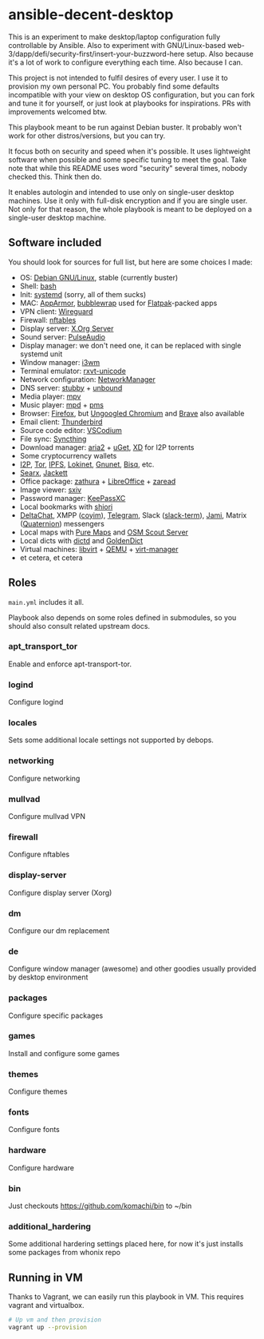 # ansible-decent-desktop

This is an experiment to make desktop/laptop configuration fully controllable by Ansible. Also to experiment with GNU/Linux-based web-3/dapp/defi/security-first/insert-your-buzzword-here setup. Also because it's a lot of work to configure everything each time. Also because I can.

This project is not intended to fulfil desires of every user. I use it to provision my own personal PC. You probably find some defaults incompatible with your view on desktop OS configuration, but you can fork and tune it for yourself, or just look at playbooks for inspirations. PRs with improvements welcomed btw.

This playbook meant to be run against Debian buster. It probably won't work for other distros/versions, but you can try.

It focus both on security and speed when it's possible. It uses lightweight software when possible and some specific tuning to meet the goal. Take note that while this README uses word "security" several times, nobody checked this. Think then do.

It enables autologin and intended to use only on single-user desktop machines. Use it only with full-disk encryption and if you are single user. Not only for that reason, the whole playbook is meant to be deployed on a single-user desktop machine.

## Software included

You should look for sources for full list, but here are some choices I made:

- OS: [Debian GNU/Linux](https://debian.org), stable (currently buster)
- Shell: [bash](https://www.gnu.org/software/bash/)
- Init: [systemd](https://systemd.io) (sorry, all of them sucks)
- MAC: [AppArmor](https://apparmor.net/), [bubblewrap](https://github.com/containers/bubblewrap) used for [Flatpak](https://flatpak.org/)-packed apps
- VPN client: [Wireguard](https://wireguard.com)
- Firewall: [nftables](https://netfilter.org/projects/nftables/)
- Display server: [X.Org Server](https://www.x.org)
- Sound server: [PulseAudio](https://www.freedesktop.org/wiki/Software/PulseAudio/)
- Display manager: we don't need one, it can be replaced with single systemd unit
- Window manager: [i3wm](https://i3wm.org/)
- Terminal emulator: [rxvt-unicode](http://software.schmorp.de/pkg/rxvt-unicode.html)
- Network configuration: [NetworkManager](https://wiki.gnome.org/Projects/NetworkManager)
- DNS server: [stubby](https://github.com/getdnsapi/stubby) + [unbound](https://github.com/NLnetLabs/unbound)
- Media player: [mpv](https://mpv.io)
- Music player: [mpd](https://musicpd.org/) + [pms](https://ambientsound.github.io/pms/)
- Browser: [Firefox](https://mozilla.org/firefox), but [Ungoogled Chromium](https://github.com/Eloston/ungoogled-chromium) and [Brave](https://brave.com/) also available
- Email client: [Thunderbird](https://www.thunderbird.net)
- Source code editor: [VSCodium](https://github.com/VSCodium/vscodium)
- File sync: [Syncthing](https://syncthing.net/)
- Download manager: [aria2](https://github.com/aria2/aria2) + [uGet](https://ugetdm.com/), [XD](https://xd-torrent.github.io) for I2P torrents
- Some cryptocurrency wallets
- [I2P](https://geti2p.net/), [Tor](https://torproject.org), [IPFS](https://ipfs.io/), [Lokinet](https://loki.network), [Gnunet](https://gnunet.org), [Bisq](https://bisq.network/), etc.
- [Searx](https://searx.github.io/searx/), [Jackett](https://github.com/Jackett/Jackett)
- Office package: [zathura](https://pwmt.org/projects/zathura/) + [LibreOffice](https://www.libreoffice.org/) + [zaread](https://github.com/paoloap/zaread)
- Image viewer: [sxiv](https://github.com/muennich/sxiv)
- Password manager: [KeePassXC](https://keepassxc.org/)
- Local bookmarks with [shiori](https://github.com/go-shiori/shiori)
- [DeltaChat](https://delta.chat), XMPP ([coyim](https://coy.im/)), [Telegram](https://telegram.org), Slack ([slack-term](https://github.com/erroneousboat/slack-term)), [Jami](https://jami.net), Matrix ([Quaternion](https://github.com/quotient-im/Quaternion)) messengers
- Local maps with [Pure Maps](https://github.com/rinigus/pure-maps) and [OSM Scout Server](https://github.com/rinigus/osmscout-server)
- Local dicts with [dictd](https://sourceforge.net/projects/dict/) and [GoldenDict](http://goldendict.org/)
- Virtual machines: [libvirt](https://libvirt.org/) + [QEMU](https://www.qemu.org/) + [virt-manager](https://virt-manager.org/)
- et cetera, et cetera

## Roles

`main.yml` includes it all.

Playbook also depends on some roles defined in submodules, so you should also consult related upstream docs.

### apt_transport_tor

Enable and enforce apt-transport-tor.

### logind

Configure logind

### locales

Sets some additional locale settings not supported by debops.

### networking

Configure networking

### mullvad

Configure mullvad VPN

### firewall

Configure nftables

### display-server

Configure display server (Xorg)

### dm

Configure our dm replacement

### de

Configure window manager (awesome) and other goodies usually provided by desktop environment

### packages

Configure specific packages

### games

Install and configure some games

### themes

Configure themes

### fonts

Configure fonts

### hardware

Configure hardware

### bin

Just checkouts https://github.com/komachi/bin to ~/bin

### additional_hardering

Some additional hardering settings placed here, for now it's just installs some packages from whonix repo

## Running in VM

Thanks to Vagrant, we can easily run this playbook in VM. This requires vagrant and virtualbox.

```sh
# Up vm and then provision
vagrant up --provision
```

